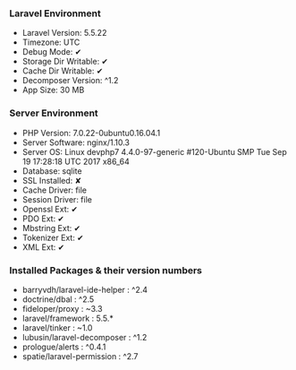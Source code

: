 ### Laravel Environment

- Laravel Version: 5.5.22
 - Timezone: UTC
 - Debug Mode: ✔
 - Storage Dir Writable: ✔
 - Cache Dir Writable: ✔
 - Decomposer Version: ^1.2
 - App Size: 30 MB
 
 ### Server Environment

 - PHP Version: 7.0.22-0ubuntu0.16.04.1
 - Server Software: nginx/1.10.3
 - Server OS: Linux devphp7 4.4.0-97-generic #120-Ubuntu SMP Tue Sep 19 17:28:18 UTC 2017 x86_64
 - Database: sqlite
 - SSL Installed: ✘
 - Cache Driver: file
 - Session Driver: file
 - Openssl Ext: ✔
 - PDO Ext: ✔
 - Mbstring Ext: ✔
 - Tokenizer Ext: ✔
 - XML Ext: ✔
 
 ### Installed Packages & their version numbers

 - barryvdh/laravel-ide-helper : ^2.4
 - doctrine/dbal : ^2.5
 - fideloper/proxy : ~3.3
 - laravel/framework : 5.5.*
 - laravel/tinker : ~1.0
 - lubusin/laravel-decomposer : ^1.2
 - prologue/alerts : ^0.4.1
 - spatie/laravel-permission : ^2.7
